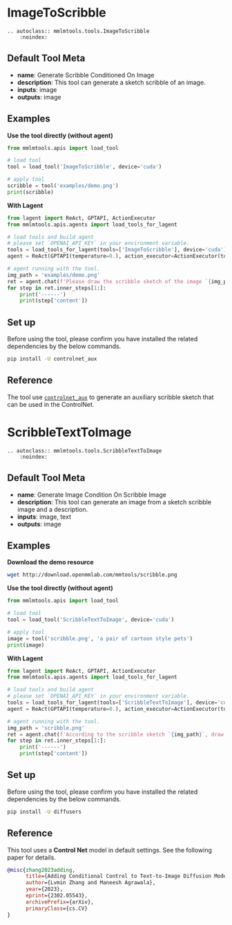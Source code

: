 # ImageToScribble

```{eval-rst}
.. autoclass:: mmlmtools.tools.ImageToScribble
    :noindex:
```

## Default Tool Meta

- **name**: Generate Scribble Conditioned On Image
- **description**: This tool can generate a sketch scribble of an image.
- **inputs**: image
- **outputs**: image

## Examples

**Use the tool directly (without agent)**

```python
from mmlmtools.apis import load_tool

# load tool
tool = load_tool('ImageToScribble', device='cuda')

# apply tool
scribble = tool('examples/demo.png')
print(scribble)
```

**With Lagent**

```python
from lagent import ReAct, GPTAPI, ActionExecutor
from mmlmtools.apis.agents import load_tools_for_lagent

# load tools and build agent
# please set `OPENAI_API_KEY` in your environment variable.
tools = load_tools_for_lagent(tools=['ImageToScribble'], device='cuda')
agent = ReAct(GPTAPI(temperature=0.), action_executor=ActionExecutor(tools))

# agent running with the tool.
img_path = 'examples/demo.png'
ret = agent.chat(f'Please draw the scribble sketch of the image `{img_path}`')
for step in ret.inner_steps[1:]:
    print('------')
    print(step['content'])
```

## Set up

Before using the tool, please confirm you have installed the related dependencies by the below commands.

```bash
pip install -U controlnet_aux
```

## Reference

The tool use [`controlnet_aux`](https://github.com/patrickvonplaten/controlnet_aux) to generate an auxiliary
scribble sketch that can be used in the ControlNet.

# ScribbleTextToImage

```{eval-rst}
.. autoclass:: mmlmtools.tools.ScribbleTextToImage
    :noindex:
```

## Default Tool Meta

- **name**: Generate Image Condition On Scribble Image
- **description**: This tool can generate an image from a sketch scribble image and a description.
- **inputs**: image, text
- **outputs**: image

## Examples

**Download the demo resource**

```bash
wget http://download.openmmlab.com/mmtools/scribble.png
```

**Use the tool directly (without agent)**

```python
from mmlmtools.apis import load_tool

# load tool
tool = load_tool('ScribbleTextToImage', device='cuda')

# apply tool
image = tool('scribble.png', 'a pair of cartoon style pets')
print(image)
```

**With Lagent**

```python
from lagent import ReAct, GPTAPI, ActionExecutor
from mmlmtools.apis.agents import load_tools_for_lagent

# load tools and build agent
# please set `OPENAI_API_KEY` in your environment variable.
tools = load_tools_for_lagent(tools=['ScribbleTextToImage'], device='cuda')
agent = ReAct(GPTAPI(temperature=0.), action_executor=ActionExecutor(tools))

# agent running with the tool.
img_path = 'scribble.png'
ret = agent.chat(f'According to the scribble sketch `{img_path}`, draw a pair of cartoon style cat and dog.')
for step in ret.inner_steps[1:]:
    print('------')
    print(step['content'])
```

## Set up

Before using the tool, please confirm you have installed the related dependencies by the below commands.

```bash
pip install -U diffusers
```

## Reference

This tool uses a **Control Net** model in default settings. See the following paper for details.

```bibtex
@misc{zhang2023adding,
      title={Adding Conditional Control to Text-to-Image Diffusion Models},
      author={Lvmin Zhang and Maneesh Agrawala},
      year={2023},
      eprint={2302.05543},
      archivePrefix={arXiv},
      primaryClass={cs.CV}
}
```
